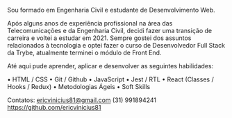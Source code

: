 Sou formado em Engenharia Civil e estudante de Desenvolvimento Web.

Após alguns anos de experiência profissional na área das Telecomunicações e da Engenharia Civil, decidi fazer uma transição de carreira e voltei a estudar em 2021. Sempre gostei dos assuntos relacionados à tecnologia e optei fazer o curso de Desenvolvedor Full Stack da Trybe, atualmente terminei o módulo de Front End.

Até aqui pude aprender, aplicar e desenvolver as seguintes habilidades:

• HTML / CSS
• Git / Github
• JavaScript
• Jest / RTL
• React (Classes / Hooks / Redux)
• Metodologias Ágeis
• Soft Skills

Contatos:
ericvinicius81@gmail.com
(31) 991894241
https://github.com/ericvinicius81

<!--
**ericvinicius81/ericvinicius81** is a ✨ _special_ ✨ repository because its `README.md` (this file) appears on your GitHub profile.

Here are some ideas to get you started:

- 🔭 I’m currently working on ...
- 🌱 I’m currently learning ...
- 👯 I’m looking to collaborate on ...
- 🤔 I’m looking for help with ...
- 💬 Ask me about ...
- 📫 How to reach me: ...
- 😄 Pronouns: ...
- ⚡ Fun fact: ...
-->
